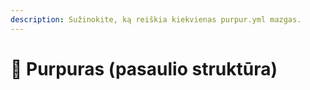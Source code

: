 ```yaml
---
description: Sužinokite, ką reiškia kiekvienas purpur.yml mazgas.
---
```


# 🦑 Purpuras (pasaulio struktūra)
